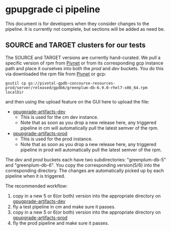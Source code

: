 # gpupgrade ci pipeline

This document is for developers when they consider changes to the pipeline. It
is currently not complete, but sections will be added as need be.

## SOURCE and TARGET clusters for our tests
The SOURCE and TARGET versions are currently hand-curated.  We pull a specific version of
rpm from [Pivnet](https://network.pivotal.io/products/pivotal-gpdb/#/releases/683946/file_groups/2659) or 
from its corresponding gcp instance path and place it ourselves into both the _prod_
and _dev_ buckets.  You do this via downloaded the rpm file from [Pivnet](https://network.pivotal.io/products/pivotal-gpdb/#/releases/683946/file_groups/2659)
or gcp:

`gsutil cp gs://pivotal-gpdb-concourse-resources-prod/server/released/gpdb6/greenplum-db-6.9.0-rhel7-x86_64.rpm localDir`

and then using the upload feature on the GUI here to upload the file:

- [gpugprade-artifacts-dev](https://console.cloud.google.com/storage/browser/gpupgrade-artifacts-dev?forceOnBucketsSortingFiltering=false&project=data-gpdb-cm)
  - This is used for the cm dev instance.
  - Note that as soon as you drop a new release here, any triggered pipeline in cm will automatically pull the latest semver
  of the rpm.
- [gpupgrade-artifacts-prod](https://console.cloud.google.com/storage/browser/gpupgrade-artifacts-prod?forceOnBucketsSortingFiltering=false&project=data-gpdb-cm
)
  - This is used for the prod instance.  
  - Note that as soon as you drop a new release here, any triggered pipeline in prod will automatically pull the latest semver
  of the rpm.
  
The _dev_ and _prod_ buckets each have two subdirectories: "greenplum-db-5" and "greenplum-db-6".  You copy the
corresponding version(5/6) into the corresponding directory.  The changes are automatically picked up by each 
pipeline when it is triggered.

The recommended workflow:
1. copy in a new 5 or 6(or both) version into the appropriate directory on [gpugprade-artifacts-dev](https://console.cloud.google.com/storage/browser/gpupgrade-artifacts-dev?forceOnBucketsSortingFiltering=false&project=data-gpdb-cm)
1. fly a test pipeline in cm and make sure it passes.
1. copy in a new 5 or 6(or both) version into the appropriate directory on [gpupgrade-artifacts-prod](https://console.cloud.google.com/storage/browser/gpupgrade-artifacts-prod?forceOnBucketsSortingFiltering=false&project=data-gpdb-cm)
1. fly the prod pipeline and make sure it passes.




